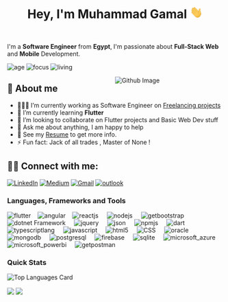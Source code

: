<h1 align="center">Hey, I'm Muhammad Gamal <img src="https://raw.githubusercontent.com/ABSphreak/ABSphreak/master/gifs/Hi.gif" width="30px"></h1>
<br />

I'm a **Software Engineer** from **Egypt**,  I'm passionate about **Full-Stack Web** and **Mobile** Development. 


![age](https://img.shields.io/badge/age-28-blue)
![focus](https://img.shields.io/badge/focus-MobileDevelopment-brightgreen)
![living](https://img.shields.io/badge/living-Cairo-3c9)

<img width="50%" align="right" alt="Github Image" src="https://raw.githubusercontent.com/onimur/.github/master/.resources/git-header.svg" />

<h2 align="left"> 📖 About me</h2>

- 👨🏽‍💻 I’m currently working as Software Engineer on [Freelancing projects](https://www.fiverr.com/muhmmedgamal)
- 🌱 I’m currently learning **Flutter** 
- 👯 I’m looking to collaborate on Flutter projects and Basic Web Dev stuff
- 💬 Ask me about anything, I am happy to help
- 📝 See my [Resume](https://drive.google.com/file/d/1KSXSb3qqj6NHVxuy4LX_1xtR2o8XtvEA/view?usp=sharing) to get more info.
- ⚡ Fun fact: Jack of all trades , Master of None ! 

<h2 align="left"> 🙋‍♂️ Connect with me:</h2>

[![LinkedIn](https://img.shields.io/badge/-LINKEDIN-0077B5.svg?style=for-the-badge&logo=linkedin&logoColor=white)](https://www.linkedin.com/in/mohamed-gamal-mohamed-ahmed/)
[![Medium](https://img.shields.io/badge/-Medium-000000.svg?style=for-the-badge&logo=Medium&logoColor=E0E0E0)](https://medium.com/@mohamed.gamal1586/)
[![Gmail](https://img.shields.io/badge/-GMAIL-D14836.svg?style=for-the-badge&logo=gmail&logoColor=white)](mailto:Muhammad.Gamal.Hamam@Gamil.com)
[![outlook](https://img.shields.io/badge/-outlook-0072C6.svg?style=for-the-badge&logo=microsoftoutlook&logoColor=white)](mailto:Muhammad.Gamal.Hamam@Outlook.com)


### Languages, Frameworks and Tools
<p align="left">
<img src="https://www.vectorlogo.zone/logos/flutterio/flutterio-icon.svg" alt="flutter" width="40" height="40"/>&nbsp;&nbsp;&nbsp;
<img src="https://www.vectorlogo.zone/logos/angular/angular-icon.svg" alt="angular" width="40" height="40"/>&nbsp;&nbsp;&nbsp;
<img src="https://www.vectorlogo.zone/logos/reactjs/reactjs-icon.svg" alt="reactjs" width="40" height="40"/> &nbsp;&nbsp;&nbsp;
<img src="https://www.vectorlogo.zone/logos/nodejs/nodejs-icon.svg" alt="nodejs" width="40" height="40"/> &nbsp;&nbsp;&nbsp;
<img src="https://www.vectorlogo.zone/logos/getbootstrap/getbootstrap-icon.svg" alt="getbootstrap" width="40" height="40"/> &nbsp;&nbsp;&nbsp;
<img src="https://www.vectorlogo.zone/logos/dotnet/dotnet-icon.svg" alt="dotnet Framework" width="40" height="40"/> &nbsp;&nbsp;&nbsp;
<img src="https://www.vectorlogo.zone/logos/jquery/jquery-icon.svg" alt="jquery" width="40" height="40"/> &nbsp;&nbsp;&nbsp;
<img src="https://www.vectorlogo.zone/logos/json/json-icon.svg" alt="json" width="40" height="40"/> &nbsp;&nbsp;&nbsp;
<img src="https://www.vectorlogo.zone/logos/npmjs/npmjs-icon.svg" alt="npmjs" width="40" height="40"/> &nbsp;&nbsp;&nbsp;
<img src="https://www.vectorlogo.zone/logos/dartlang/dartlang-icon.svg" alt="dart" width="40" height="40"/> &nbsp;&nbsp;&nbsp;
<img src="https://www.vectorlogo.zone/logos/typescriptlang/typescriptlang-icon.svg" alt="typescriptlang" width="40" height="40"/> &nbsp;&nbsp;&nbsp;
<img src="https://www.vectorlogo.zone/logos/javascript/javascript-icon.svg" alt="javascript" width="40" height="40"/> &nbsp;&nbsp;&nbsp;
<img src="https://www.vectorlogo.zone/logos/w3_html5/w3_html5-icon.svg" alt="html5" width="40" height="40"/> &nbsp;&nbsp;&nbsp;
<img src="https://www.vectorlogo.zone/logos/netlifyapp_watercss/netlifyapp_watercss-icon.svg" alt="CSS" width="40" height="40"/> &nbsp;&nbsp;&nbsp;
<img src="https://www.vectorlogo.zone/logos/oracle/oracle-icon.svg" alt="oracle" width="40" height="40"/> &nbsp;&nbsp;&nbsp;
<img src="https://www.vectorlogo.zone/logos/mongodb/mongodb-icon.svg" alt="mongodb" width="40" height="40"/> &nbsp;&nbsp;&nbsp;  
<img src="https://www.vectorlogo.zone/logos/postgresql/postgresql-icon.svg" alt="postgresql" width="40" height="40"/> &nbsp;&nbsp;&nbsp;
<img src="https://www.vectorlogo.zone/logos/firebase/firebase-icon.svg" alt="firebase" width="40" height="40"/> &nbsp;&nbsp;&nbsp;
<img src="https://www.vectorlogo.zone/logos/sqlite/sqlite-icon.svg" alt="sqlite" width="40" height="40"/> &nbsp;&nbsp;&nbsp;
<img src="https://www.vectorlogo.zone/logos/microsoft_azure/microsoft_azure-icon.svg" alt="microsoft_azure" width="40" height="40"/> &nbsp;&nbsp;&nbsp;
<img src="https://www.vectorlogo.zone/logos/microsoft_powerbi/microsoft_powerbi-icon.svg" alt="microsoft_powerbi" width="40" height="40"/> &nbsp;&nbsp;&nbsp;
<img src="https://www.vectorlogo.zone/logos/getpostman/getpostman-icon.svg" alt="getpostman" width="40" height="40"/> &nbsp;&nbsp;&nbsp;  


### Quick Stats

![Top Languages Card](https://github-readme-stats.vercel.app/api/top-langs/?username=MuhammadGamalHamam&theme=dark&layout=compact&hide=html,css,scss)
  
  
<img  src="https://github-readme-streak-stats.herokuapp.com/?user=MuhammadGamalHamam&theme=dark" align="center">
  
  
<img  src="https://github-readme-stats.vercel.app/api?username=MuhammadGamalHamam&show_icons=true&hide_border=true&theme=dark" align="center" >


